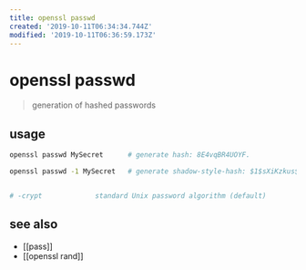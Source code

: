 ```yaml
---
title: openssl passwd
created: '2019-10-11T06:34:34.744Z'
modified: '2019-10-11T06:36:59.173Z'
---
```


# openssl passwd

> generation of hashed passwords

## usage
```sh
openssl passwd MySecret      # generate hash: 8E4vqBR4UOYF.

openssl passwd -1 MySecret   # generate shadow-style-hash: $1$sXiKzkus$haDZ9JpVrRHBznY5OxB82.


# -crypt             standard Unix password algorithm (default)
```
## see also
- [[pass]]
- [[openssl rand]]

